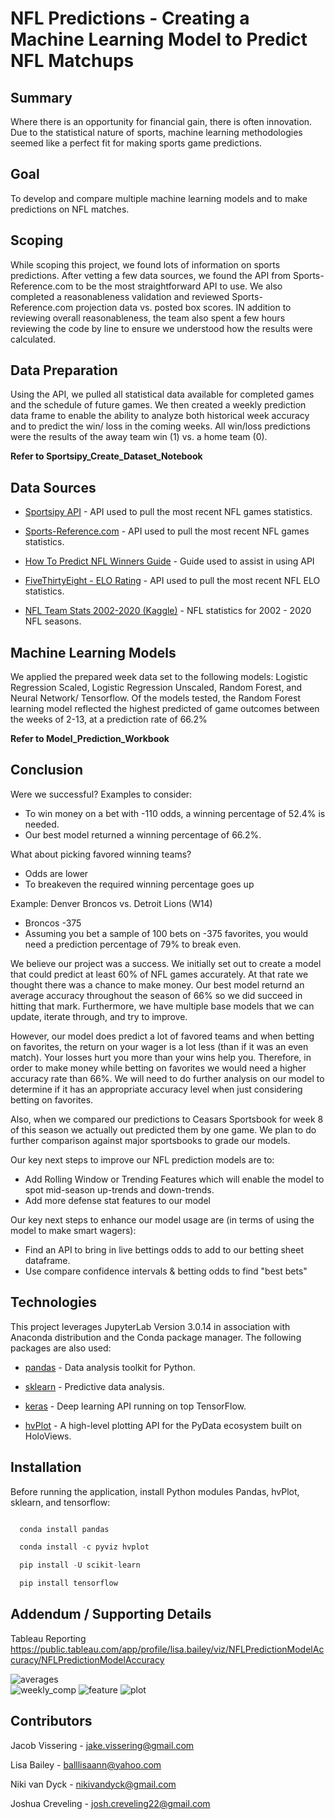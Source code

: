 # NFL Predictions - Creating a Machine Learning Model to Predict NFL Matchups 
## Summary 
Where there is an opportunity for financial gain, there is often innovation. Due to the statistical nature of sports, machine learning methodologies seemed like a perfect fit for making sports game predictions. 

## Goal 
To develop and compare multiple machine learning models and to make predictions on NFL matches. 

## Scoping 
While scoping this project, we found lots of information on sports predictions.  After vetting a few data sources, we found the API from Sports-Reference.com to be the most straightforward API to use.  We also completed a reasonableness validation and reviewed Sports-Reference.com projection data vs. posted box scores.  IN addition to reviewing overall reasonableness, the team also spent a few hours reviewing the code by line to ensure we understood how the results were calculated.  

## Data Preparation
Using the API, we pulled all statistical data available for completed games and the schedule of future games. We then created a weekly prediction data frame to enable the ability to analyze both historical week accuracy and to predict the win/ loss in the coming weeks. All win/loss predictions were the results of the away team win (1) vs. a home team (0).

**Refer to Sportsipy_Create_Dataset_Notebook**

## Data Sources

* [Sportsipy API](https://sportsreference.readthedocs.io/en/stable/) - API used to pull the most recent NFL games statistics. 

* [Sports-Reference.com](https://www.pro-football-reference.com/) - API used to pull the most recent NFL games statistics.

* [How To Predict NFL Winners Guide](https://www.activestate.com/blog/how-to-predict-nfl-winners-with-python/) - Guide used to assist in using API

* [FiveThirtyEight - ELO Rating](https://github.com/fivethirtyeight/nfl-elo-game) - API used to pull the most recent NFL ELO statistics. 

* [NFL Team Stats 2002-2020 (Kaggle)](https://www.kaggle.com/cviaxmiwnptr/nfl-team-stats-20022019-espn?select=nfl_team_stats_2002-2020.csv) - NFL statistics for 2002 - 2020 NFL seasons. 

## Machine Learning Models 
We applied the prepared week data set to the following models: Logistic Regression Scaled, Logistic Regression Unscaled, Random Forest, and  Neural Network/ Tensorflow.  Of the models tested, the Random Forest learning model reflected the highest predicted of game outcomes between the weeks of 2-13, at a prediction rate of 66.2% 

**Refer to Model_Prediction_Workbook**

## Conclusion
Were we successful? Examples to consider:
* To win money on a bet with -110 odds, a winning percentage of 52.4% is needed.
* Our best model returned a winning percentage of 66.2%.

What about picking favored winning teams?
* Odds are lower
* To breakeven the required winning percentage goes up

Example: Denver Broncos vs. Detroit Lions (W14)
* Broncos -375
* Assuming you bet a sample of 100 bets on -375 favorites, you would need a prediction percentage of 79% to break even.

We believe our project was a success. We initially set out to create a model that could predict at least 60% of NFL games accurately. At that rate we thought there was a chance to make money. Our best model returnd an average accuracy throughout the season of 66% so we did succeed in hitting that mark. Furthermore, we have multiple base models that we can update, iterate through, and try to improve. 

However, our model does predict a lot of favored teams and when betting on favorites, the return on your wager is a lot less (than if it was an even match). Your losses hurt you more than your wins help you. Therefore, in order to make money while betting on favorites we would need a higher accuracy rate than 66%. We will need to do further analysis on our model to determine if it has an appropriate accuracy level when just considering betting on favorites.

Also, when we compared our predictions to Ceasars Sportsbook for week 8 of this season we actually out predicted them by one game. We plan to do further comparison against major sportsbooks to grade our models.

Our key next steps to improve our NFL prediction models are to:
* Add Rolling Window or Trending Features which will enable the model to spot mid-season up-trends and down-trends.
* Add more defense stat features to our model

Our key next steps to enhance our model usage are (in terms of using the model to make smart wagers):
* Find an API to bring in live bettings odds to add to our betting sheet dataframe.
* Use compare confidence intervals & betting odds to find "best bets"


## Technologies

This project leverages JupyterLab Version 3.0.14 in association with Anaconda distribution and the Conda package manager.  The following packages are also used: 

* [pandas](https://github.com/pandas-dev/pandas) - Data analysis toolkit for Python.

* [sklearn](https://scikit-learn.org/stable/) - Predictive data analysis.

* [keras](https://keras.io/) - Deep learning API running on top TensorFlow.

* [hvPlot](https://github.com/holoviz/hvplot) - A high-level plotting API for the PyData ecosystem built on HoloViews.

## Installation

Before running the application, install Python modules Pandas, hvPlot, sklearn, and tensorflow:

```python

  conda install pandas

  conda install -c pyviz hvplot

  pip install -U scikit-learn

  pip install tensorflow

```
## Addendum / Supporting Details
Tableau Reporting 
https://public.tableau.com/app/profile/lisa.bailey/viz/NFLPredictionModelAccuracy/NFLPredictionModelAccuracy

![averages](https://github.com/jake-viss/UW_Fintech_Project_2/blob/main/Resources/season_averages.PNG)  
![weekly_comp](https://github.com/jake-viss/UW_Fintech_Project_2/blob/main/Resources/weekly_comp.PNG) 
![feature](https://github.com/jake-viss/UW_Fintech_Project_2/blob/main/Resources/random_forest_feature.PNG)
![plot](https://github.com/jake-viss/UW_Fintech_Project_2/blob/main/Resources/testing_outcomes.PNG) 

## Contributors

Jacob Vissering - jake.vissering@gmail.com

Lisa Bailey - balllisaann@yahoo.com

Niki van Dyck - nikivandyck@gmail.com

Joshua Creveling - josh.creveling22@gmail.com
